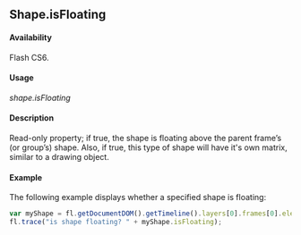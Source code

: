 ## Shape.isFloating

#### Availability

Flash CS6.

#### Usage

*shape.isFloating*

#### Description

Read-only property; if true, the shape is floating above the parent frame’s (or group’s) shape. Also, if true, this type of shape will have it's own matrix, similar to a drawing object.

#### Example

The following example displays whether a specified shape is floating:

```javascript
var myShape = fl.getDocumentDOM().getTimeline().layers[0].frames[0].elements[0];
fl.trace("is shape floating? " + myShape.isFloating);
```
